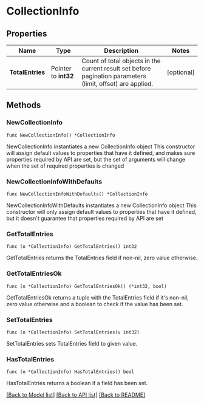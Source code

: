 <!--
 Licensed to the Apache Software Foundation (ASF) under one
 or more contributor license agreements.  See the NOTICE file
 distributed with this work for additional information
 regarding copyright ownership.  The ASF licenses this file
 to you under the Apache License, Version 2.0 (the
 "License"); you may not use this file except in compliance
 with the License.  You may obtain a copy of the License at

   http://www.apache.org/licenses/LICENSE-2.0

 Unless required by applicable law or agreed to in writing,
 software distributed under the License is distributed on an
 "AS IS" BASIS, WITHOUT WARRANTIES OR CONDITIONS OF ANY
 KIND, either express or implied.  See the License for the
 specific language governing permissions and limitations
 under the License.
 -->

# CollectionInfo

## Properties

Name | Type | Description | Notes
------------ | ------------- | ------------- | -------------
**TotalEntries** | Pointer to **int32** | Count of total objects in the current result set before pagination parameters (limit, offset) are applied.  | [optional] 

## Methods

### NewCollectionInfo

`func NewCollectionInfo() *CollectionInfo`

NewCollectionInfo instantiates a new CollectionInfo object
This constructor will assign default values to properties that have it defined,
and makes sure properties required by API are set, but the set of arguments
will change when the set of required properties is changed

### NewCollectionInfoWithDefaults

`func NewCollectionInfoWithDefaults() *CollectionInfo`

NewCollectionInfoWithDefaults instantiates a new CollectionInfo object
This constructor will only assign default values to properties that have it defined,
but it doesn't guarantee that properties required by API are set

### GetTotalEntries

`func (o *CollectionInfo) GetTotalEntries() int32`

GetTotalEntries returns the TotalEntries field if non-nil, zero value otherwise.

### GetTotalEntriesOk

`func (o *CollectionInfo) GetTotalEntriesOk() (*int32, bool)`

GetTotalEntriesOk returns a tuple with the TotalEntries field if it's non-nil, zero value otherwise
and a boolean to check if the value has been set.

### SetTotalEntries

`func (o *CollectionInfo) SetTotalEntries(v int32)`

SetTotalEntries sets TotalEntries field to given value.

### HasTotalEntries

`func (o *CollectionInfo) HasTotalEntries() bool`

HasTotalEntries returns a boolean if a field has been set.


[[Back to Model list]](../README.md#documentation-for-models) [[Back to API list]](../README.md#documentation-for-api-endpoints) [[Back to README]](../README.md)


